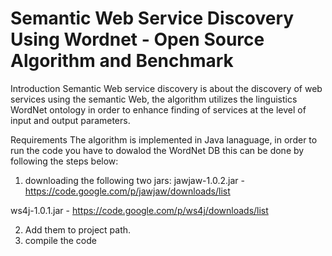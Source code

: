 # Semantic Web Service Discovery Using Wordnet - Open Source Algorithm and Benchmark

Introduction
Semantic Web service discovery is about the discovery of web services using the semantic Web, the algorithm utilizes the linguistics WordNet ontology in order to enhance finding of services at the level of input and output parameters.


Requirements
The algorithm is implemented in Java lanaguage, in order to run the code you have to dowalod the WordNet DB this can be done by following the steps below:

1. downloading the following two jars: 
jawjaw-1.0.2.jar - https://code.google.com/p/jawjaw/downloads/list

ws4j-1.0.1.jar - https://code.google.com/p/ws4j/downloads/list

2. Add them to project path.
3. compile the code
